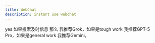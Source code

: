 ```yaml
---
title: WebChat
description: instant use webchat
---
```


yes 如果搜索及时信息 那么 我推荐Grok，如果是tough work 我推荐GPT-5 Pro，如果是general work 我推荐Gemini。
